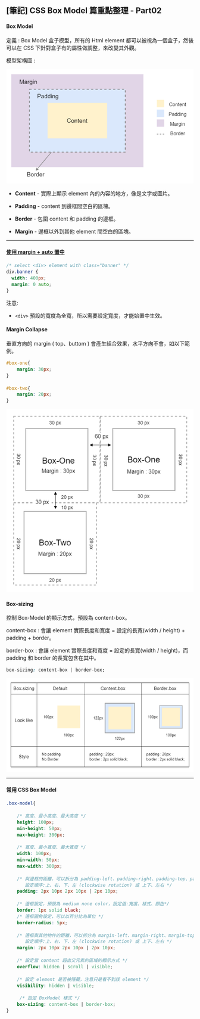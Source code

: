 ## [筆記] CSS Box Model 篇重點整理 - Part02

#### Box Model

定義 : Box Model 盒子模型，所有的 Html element 都可以被視為一個盒子，然後可以在 CSS 下針對盒子有的屬性做調整，來改變其外觀。 

模型架構圖 : 

![box-model](圖片\Box-Model.png)

- **Content** - 實際上顯示 element 內的內容的地方，像是文字或圖片。

- **Padding** - content 到邊框間空白的區塊。

- **Border** - 包圍 content 和 padding 的邊框。

- **Margin** - 邊框以外到其他 element 間空白的區塊。

  

---



#### [使用 margin + auto 置中](https://stackblitz.com/edit/margin-auto-to-center?file=src/app/app.component.css)

  ```css
/* select <div> element with class="banner" */
div.banner {
    width: 400px;
    margin: 0 auto;
}
  ```

注意:

* `<div>` 預設的寬度為全寬，所以需要設定寬度，才能始置中生效。

#### Margin Collapse

垂直方向的 margin ( top、buttom ) 會產生組合效果，水平方向不會，如以下範例。

```CSS
#box-one{
	margin: 30px;
}

#box-two{
	margin: 20px;
}
```

![margin-collapse](圖片\Margin-collapse.png)



#### Box-sizing

控制 Box-Model 的顯示方式，預設為 content-box。

content-box : 會讓 element 實際長度和寬度 = 設定的長寬(width / height) + padding + border。

border-box : 會讓 element 實際長度和寬度 = 設定的長寬(width / height)，而 padding 和 border 的長寬包含在其中。

```css
box-sizing: content-box | border-box;
```

![box-sizing](圖片\box-sizing.png)

----



#### 常用 CSS Box Model

```css
.box-model{
    
    /* 高度、最小高度、最大高度 */
    height: 100px;
    min-height: 50px;
    max-height: 300px;
    
    /* 寬度、最小寬度、最大寬度 */
    width: 100px;
    min-width: 50px;
    max-width: 300px;
    
    /* 與邊框的距離，可以拆分為 padding-left、padding-right、padding-top、padding-bottom，
       設定順序:上、右、下、左 (clockwise rotation) 或 上下、左右 */
    padding: 2px 10px 2px 10px | 2px 10px;
    
    /* 邊框設定，預設為 medium none color，設定值:寬度、樣式、顏色*/
    border: 1px solid black;
    /* 邊框圓角設定，可以以百分比為單位 */
    border-radius: 5px;
    
    /* 邊框與其他物件的距離，可以拆分為 margin-left、margin-right、margin-top、margin-bottom，
       設定順序:上、右、下、左 (clockwise rotation) 或 上下、左右 */
    margin: 2px 10px 2px 10px | 2px 10px;
    
    /* 設定當 content 超出父元素的區域的顯示方式 */
    overflow: hidden | scroll | visible;
    
    /* 設定 element 是否被隱藏，注意只是看不到該 element */
    visibility: hidden | visible;
    
     /* 設定 BoxModel 樣式 */
    box-sizing: content-box | border-box;
}
```

